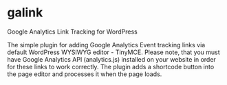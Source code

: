 # galink
Google Analytics Link Tracking for WordPress

The simple plugin for adding Google Analytics Event tracking links via default WordPress WYSIWYG editor - TinyMCE. Please note, that you must have Google Analytics API (analytics.js) installed on your website in order for these links to work correctly.
The plugin adds a shortcode button into the page editor and processes it when the page loads.
